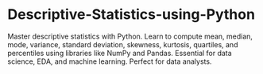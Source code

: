 # Descriptive-Statistics-using-Python
Master descriptive statistics with Python. Learn to compute mean, median, mode, variance, standard deviation, skewness, kurtosis, quartiles, and percentiles using libraries like NumPy and Pandas. Essential for data science, EDA, and machine learning. Perfect for data analysts.
